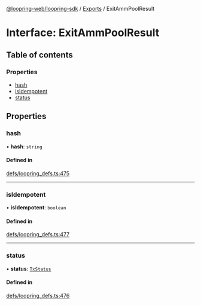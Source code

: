 [@loopring-web/loopring-sdk](../README.md) / [Exports](../modules.md) / ExitAmmPoolResult

# Interface: ExitAmmPoolResult

## Table of contents

### Properties

- [hash](ExitAmmPoolResult.md#hash)
- [isIdempotent](ExitAmmPoolResult.md#isidempotent)
- [status](ExitAmmPoolResult.md#status)

## Properties

### hash

• **hash**: `string`

#### Defined in

[defs/loopring_defs.ts:475](https://github.com/Loopring/loopring_sdk/blob/5861d10/src/defs/loopring_defs.ts#L475)

___

### isIdempotent

• **isIdempotent**: `boolean`

#### Defined in

[defs/loopring_defs.ts:477](https://github.com/Loopring/loopring_sdk/blob/5861d10/src/defs/loopring_defs.ts#L477)

___

### status

• **status**: [`TxStatus`](../enums/TxStatus.md)

#### Defined in

[defs/loopring_defs.ts:476](https://github.com/Loopring/loopring_sdk/blob/5861d10/src/defs/loopring_defs.ts#L476)
